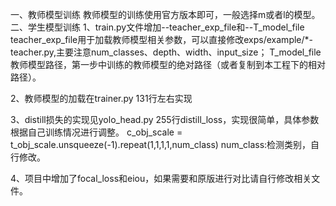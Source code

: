 一、教师模型训练
  教师模型的训练使用官方版本即可，一般选择m或者l的模型。
二、学生模型训练
1、train.py文件增加--teacher_exp_file和--T_model_file   
  teacher_exp_file用于加载教师模型相关参数，可以直接修改exps/example/*-teacher.py,主要注意num_classes、depth、width、input_size；
  T_model_file 教师模型路径，第一步中训练的教师模型的绝对路径（或者复制到本工程下的相对路径）。

2、教师模型的加载在trainer.py 131行左右实现

3、distill损失的实现见yolo_head.py 255行distill_loss，实现很简单，具体参数根据自己训练情况进行调整。
  c_obj_scale = t_obj_scale.unsqueeze(-1).repeat(1,1,1,1,num_class)  num_class:检测类别，自行修改。 

4、项目中增加了focal_loss和eiou，如果需要和原版进行对比请自行修改相关文件。
